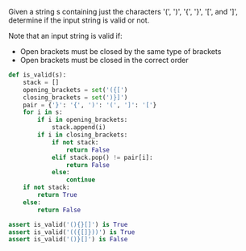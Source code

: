 Given a string s containing just the characters '(', ')', '{', '}', '[', and ']', determine if the input string is valid or not.

Note that an input string is valid if:
- Open brackets must be closed by the same type of brackets
- Open brackets must be closed in the correct order

```python
def is_valid(s):
    stack = []
    opening_brackets = set('({[')
    closing_brackets = set(')}]')
    pair = {'}': '{', ')': '(', ']': '['}
    for i in s:
        if i in opening_brackets:
            stack.append(i)
        if i in closing_brackets:
            if not stack:
                return False
            elif stack.pop() != pair[i]:
                return False
            else:
                continue 
    if not stack:
        return True
    else:
        return False

assert is_valid('(){}[]') is True
assert is_valid('(({[]}))') is True
assert is_valid('()}[]') is False
```
